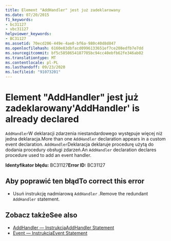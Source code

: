 ```yaml
---
title: Element "AddHandler" jest już zadeklarowany
ms.date: 07/20/2015
f1_keywords:
- bc31127
- vbc31127
helpviewer_keywords:
- BC31127
ms.assetid: 70ecd206-449e-4ae0-bf6a-980c40d8d847
ms.openlocfilehash: 6160e83dbfacd0996133651ef7ce208edfb7e7dd
ms.sourcegitcommit: bf5c5850654187705bc94cc40ebfb62fe346ab02
ms.translationtype: MT
ms.contentlocale: pl-PL
ms.lasthandoff: 09/23/2020
ms.locfileid: "91073201"
---
```

# <a name="addhandler-is-already-declared"></a><span data-ttu-id="6906f-102">Element "AddHandler" jest już zadeklarowany</span><span class="sxs-lookup"><span data-stu-id="6906f-102">'AddHandler' is already declared</span></span>

<span data-ttu-id="6906f-103">`AddHandler`W deklaracji zdarzenia niestandardowego występuje więcej niż jedna deklaracja.</span><span class="sxs-lookup"><span data-stu-id="6906f-103">More than one `AddHandler` declaration appears in a custom event declaration.</span></span> <span data-ttu-id="6906f-104">`AddHandler`Deklaracja deklaruje procedurę użytą do dodania procedury obsługi zdarzeń.</span><span class="sxs-lookup"><span data-stu-id="6906f-104">An `AddHandler` declaration declares procedure used to add an event handler.</span></span>  
  
 <span data-ttu-id="6906f-105">**Identyfikator błędu:** BC31127</span><span class="sxs-lookup"><span data-stu-id="6906f-105">**Error ID:** BC31127</span></span>  
  
## <a name="to-correct-this-error"></a><span data-ttu-id="6906f-106">Aby poprawić ten błąd</span><span class="sxs-lookup"><span data-stu-id="6906f-106">To correct this error</span></span>  
  
- <span data-ttu-id="6906f-107">Usuń instrukcję nadmiarową `AddHandler` .</span><span class="sxs-lookup"><span data-stu-id="6906f-107">Remove the redundant `AddHandler` statement.</span></span>  
  
## <a name="see-also"></a><span data-ttu-id="6906f-108">Zobacz także</span><span class="sxs-lookup"><span data-stu-id="6906f-108">See also</span></span>

- [<span data-ttu-id="6906f-109">AddHandler — Instrukcja</span><span class="sxs-lookup"><span data-stu-id="6906f-109">AddHandler Statement</span></span>](../language-reference/statements/addhandler-statement.md)
- [<span data-ttu-id="6906f-110">Event — Instrukcja</span><span class="sxs-lookup"><span data-stu-id="6906f-110">Event Statement</span></span>](../language-reference/statements/event-statement.md)
